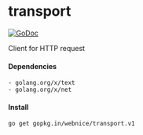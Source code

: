 # transport

[![GoDoc](https://godoc.org/github.com/webnice/transport?status.svg)](https://godoc.org/github.com/webnice/transport)

Client for HTTP request

#### Dependencies

	- golang.org/x/text
	- golang.org/x/net

#### Install
```bash
go get gopkg.in/webnice/transport.v1
```
